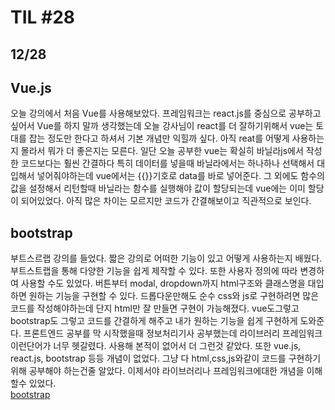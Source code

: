 # TIL #28
## 12/28

## Vue.js
  오늘 강의에서 처음 Vue를 사용해보았다. 프레임워크는 react.js를 중심으로 공부하고 싶어서 Vue를 하지 말까 생각했는데 오늘 강사님이 react를 더 잘하기위해서 vue는 토대를 잡는 정도만 한다고 하셔서 기본 개념만 익힐까 싶다. 아직 reat를 어떻게 사용하는지 몰라서 뭐가 더 좋은지는 모른다. 일단 오늘 공부한 vue는 확실히 바닐라js에서 작성한 코드보다는 훨씬 간결하다 특히 데이터를 넣을때 바닐라에서는 하나하나 선택해서 대입해서 넣어줘야하는데 vue에서는 {{}}기호로 data를 바로 넣어준다. 그 외에도 함수의 값을 설정해서 리턴할때 바닐라는 함수를 실행해야 값이 할당되는데 vue에는 이미 할당이 되어있었다. 아직 많은 차이는 모르지만 코드가 간결해보이고 직관적으로 보인다. 

## bootstrap
  부트스르랩 강의를 들었다. 짧은 강의로 어떠한 기능이 있고 어떻게 사용하는지 배웠다. 부트스트랩을 통해 다양한 기능을 쉽게 제작할 수 있다. 또한 사용자 정의에 따라 변경하여 사용할 수도 있었다. 버튼부터  modal, dropdown까지 html구조와 클래스명을 대입하면 원하는 기능을 구현할 수 있다. 드롭다운만해도 순수 css와 js로 구현하려면 많은 코드를 작성해야하는데 단지 html만 잘 만들면 구현이 가능해졌다. vue도그렇고 bootstrap도 그렇고 코드를 간결하게 해주고 내가 원하는 기능을 쉽게 구현하게 도와준다. 프론트엔드 공부를 막 시작했을때 정보처리기사 공부했는데 라이브러리 프레임워크 이런단어가 너무 헷갈렸다. 사용해 본적이 없어서 더 그런것 같았다. 또한 vue.js, react.js, bootstrap 등등 개념이 없었다. 그냥 다 html,css,js와같이 코드를 구현하기위해 공부해야 하는건줄 알았다. 이제서야 라이브러리나 프레임워크에대한 개념을 이해할수 있었다.   
  [bootstrap](https://github.com/mrlee323/TIL/blob/main/HTML_CSS/css_bootstrap.md)
